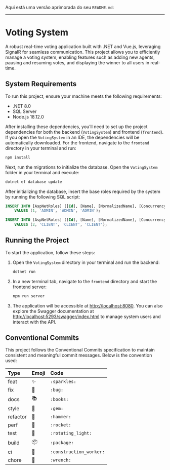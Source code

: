 Aqui está uma versão aprimorada do seu `README.md`:

---

# Voting System

A robust real-time voting application built with .NET and Vue.js, leveraging SignalR for seamless communication. This project allows you to efficiently manage a voting system, enabling features such as adding new agents, pausing and resuming votes, and displaying the winner to all users in real-time.

## System Requirements

To run this project, ensure your machine meets the following requirements:

- .NET 8.0
- SQL Server
- Node.js 18.12.0

After installing these dependencies, you’ll need to set up the project dependencies for both the backend (`VotingSystem`) and frontend (`frontend`). If you open the `VotingSystem` in an IDE, the dependencies will be automatically downloaded. For the frontend, navigate to the `frontend` directory in your terminal and run:

```bash
npm install
```

Next, run the migrations to initialize the database. Open the `VotingSystem` folder in your terminal and execute:

```bash
dotnet ef database update
```

After initializing the database, insert the base roles required by the system by running the following SQL script:

```sql
INSERT INTO [AspNetRoles] ([Id], [Name], [NormalizedName], [ConcurrencyStamp]) 
    VALUES (1, 'ADMIN', 'ADMIN', 'ADMIN');

INSERT INTO [AspNetRoles] ([Id], [Name], [NormalizedName], [ConcurrencyStamp]) 
    VALUES (2, 'CLIENT', 'CLIENT', 'CLIENT');
```

## Running the Project

To start the application, follow these steps:

1. Open the `VotingSystem` directory in your terminal and run the backend:

    ```bash
    dotnet run
    ```

2. In a new terminal tab, navigate to the `frontend` directory and start the frontend server:

    ```bash
    npm run server
    ```

3. The application will be accessible at [http://localhost:8080](http://localhost:8080). You can also explore the Swagger documentation at [http://localhost:5293/swagger/index.html](http://localhost:5293/swagger/index.html) to manage system users and interact with the API.

## Conventional Commits

This project follows the Conventional Commits specification to maintain consistent and meaningful commit messages. Below is the convention used:

| Type     | Emoji                 | Code                    |
|:---------|:----------------------|:------------------------|
| feat     | :sparkles:            | `:sparkles:`            |
| fix      | :bug:                 | `:bug:`                 |
| docs     | :books:               | `:books:`               |
| style    | :gem:                 | `:gem:`                 |
| refactor | :hammer:              | `:hammer:`              |
| perf     | :rocket:              | `:rocket:`              |
| test     | :rotating_light:      | `:rotating_light:`      |
| build    | :package:             | `:package:`             |
| ci       | :construction_worker: | `:construction_worker:` |
| chore    | :wrench:              | `:wrench:`              |
